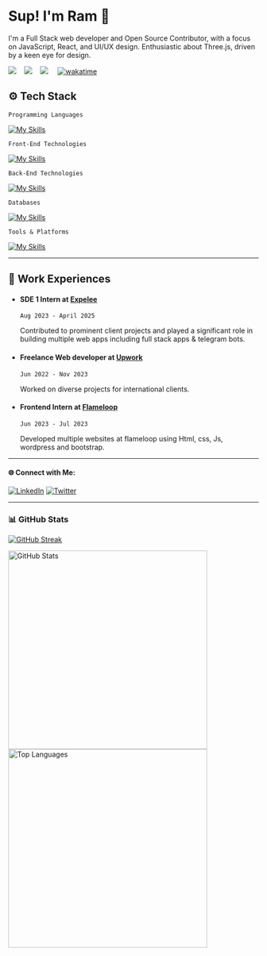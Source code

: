 # Sup! I'm Ram 👋

I'm a Full Stack web developer and Open Source Contributor, with a focus on JavaScript, React, and UI/UX design. Enthusiastic about Three.js, driven by a keen eye for design.

<a href="https://www.twitter.com/_hayy_ram" target="_blank" rel="noreferrer"><img src="https://img.shields.io/twitter/follow/ramxcodes?logo=twitter&style=for-the-badge&color=3382ed&labelColor=1c1917"/></a>&nbsp;&nbsp;&nbsp;
<a href="https://www.github.com/ramxcodes" target="_blank" rel="noreferrer"><img src="https://img.shields.io/github/followers/ramxcodes?logo=github&style=for-the-badge&color=3382ed&labelColor=1c1917" /></a>&nbsp;&nbsp;&nbsp; 
<img src="https://komarev.com/ghpvc/?username=ramxcodes&label=Profile+Views&color=2f81f7&style=for-the-badge" /></a> &nbsp; &nbsp; 
[![wakatime](https://wakatime.com/badge/user/665de59f-b285-456f-9fcd-27470079a6cc.svg)](https://wakatime.com/@665de59f-b285-456f-9fcd-27470079a6cc)

## ⚙️ Tech Stack

```Programming Languages```

[![My Skills](https://skillicons.dev/icons?i=js,ts&theme=light)](https://skills.thijs.gg)

```Front-End Technologies```

[![My Skills](https://skillicons.dev/icons?i=nextjs,react,tailwind&theme=light)](https://skills.thijs.gg)

```Back-End Technologies```

[![My Skills](https://skillicons.dev/icons?i=nodejs,firebase,express,bun,prisma&theme=light)](https://skills.thijs.gg)

```Databases```

[![My Skills](https://skillicons.dev/icons?i=mongodb,postgres&theme=light)](https://skills.thijs.gg)

```Tools & Platforms```

[![My Skills](https://skillicons.dev/icons?i=powershell,vscode,replit,vite,md,git,github,postman,netlify,vercel,aws,gcp,figma&theme=light)](https://skills.thijs.gg)

---

## 🏢 Work Experiences

- #### SDE 1 Intern at [Expelee](https://expelee.com/)
  ```Aug 2023 - April 2025```

  Contributed to prominent client projects and played a significant role in building multiple web apps including full stack apps & telegram bots.


- #### Freelance Web developer at [Upwork](https://upwork.com/)
  ```Jun 2022 - Nov 2023```

  Worked on diverse projects for international clients.

- #### Frontend Intern at [Flameloop](https://flameloop.com/)
  ```Jun 2023 - Jul 2023```

  Developed multiple websites at flameloop using Html, css, Js, wordpress and bootstrap.

---


<h4>🌐 Connect with Me:</h4>

[![LinkedIn](https://skillicons.dev/icons?i=linkedin)](https://www.linkedin.com/in/ramcodes/)
[![Twitter](https://skillicons.dev/icons?i=twitter)](https://twitter.com/ramxcodes)


---

### 📊 GitHub Stats

<p align="left">
   <a href="https://github.com/ramxcodes">
        <img alt="GitHub Streak" src="https://streak-stats.demolab.com?user=ramxcodes&theme=radical&border_radius=2.5"/>
   </a>
</p>

<p align="left">
<a href="https://github.com/ramxcodes">
        <img alt="GitHub Stats" src="https://readme-stats.warengonzaga.com/api?username=ramxcodes&show_icons=true&count_private=true&theme=radical" width="400px"/>
</a>

<a href="https://github.com/ramxcodes">
        <img alt="Top Languages" src="https://readme-stats.warengonzaga.com/api/top-langs?username=ramxcodes&layout=compact&theme=radical" width="400px"/>
</a>
</p>

